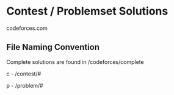 # Contest / Problemset Solutions
codeforces.com

## File Naming Convention
Complete solutions are found in /codeforces/complete

c - /contest/#

p - /problem/#


